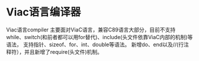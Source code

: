 # Viac语言编译器
Viac语言compiler
主要面对ViaC语言，兼容C89语言大部分，目前不支持while、switch(和前者都可以用for替代)、include(头文件依靠ViaC内部的机制)等语法，
支持指针、sizeof、for、int、double等语法。
新增do、end以及//(行注释符），并且新增了require(头文件)机制。
